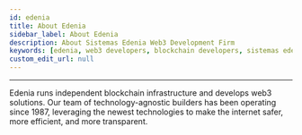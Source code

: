```yaml
---
id: edenia
title: About Edenia
sidebar_label: About Edenia
description: About Sistemas Edenia Web3 Development Firm
keywords: [edenia, web3 developers, blockchain developers, sistemas edenia]
custom_edit_url: null
---
```


---

<div className="edeniaLogo logo"></div>

Edenia runs independent blockchain infrastructure and develops web3 solutions. Our team of technology-agnostic builders has been operating since 1987, leveraging the newest technologies to make the internet safer, more efficient, and more transparent.

<div className="socialMediaLinks">
    <a href="http://edenia.com/" className="button edeniaWeb"></a>
    <a href="https://twitter.com/EdeniaWeb3" className="button edeniaTwitter"></a>
    <a href="https://www.linkedin.com/company/edeniaweb3/" className="button edeniaLinkedIn"></a>
    <a href="https://discord.com/invite/YeGcF6QwhP" className="button edeniaDiscord"></a>
</div>
